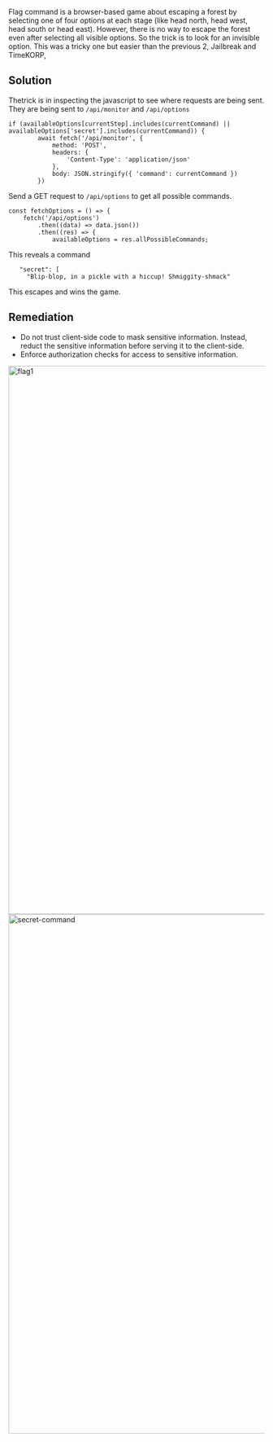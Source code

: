 Flag command is a browser-based game about escaping a forest by selecting one of four options at each stage (like head north, head west, head south or head east).
However, there is no way to escape the forest even after selecting all visible options. So the trick is to look for an invisible option. 
This was a tricky one but easier than the previous 2, Jailbreak and TimeKORP,

## Solution
Thetrick is in inspecting the javascript to see where requests are being sent. They are being sent to `/api/monitor` and `/api/options`

```
if (availableOptions[currentStep].includes(currentCommand) || availableOptions['secret'].includes(currentCommand)) {
        await fetch('/api/monitor', {
            method: 'POST',
            headers: {
                'Content-Type': 'application/json'
            },
            body: JSON.stringify({ 'command': currentCommand })
        })
```

Send a GET request to `/api/options` to get all possible commands.

```
const fetchOptions = () => {
    fetch('/api/options')
        .then((data) => data.json())
        .then((res) => {
            availableOptions = res.allPossibleCommands;
 ```
 This reveals a command 
 ```
    "secret": [
      "Blip-blop, in a pickle with a hiccup! Shmiggity-shmack"     
 ```
 
 This escapes and wins the game.

 ## Remediation
 - Do not trust client-side code to mask sensitive information. Instead, reduct the sensitive information before serving it to the client-side.
 - Enforce authorization checks for access to sensitive information.

<img width="1916" height="1077" alt="flag1" src="https://github.com/user-attachments/assets/87bbd18d-1920-493c-974a-fccc1597d587" />
 
<img width="1196" height="1020" alt="secret-command" src="https://github.com/user-attachments/assets/e4b0fe85-3acd-4ffc-8986-f6d4bb07a66e" />
